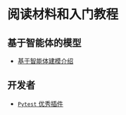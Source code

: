 # 阅读材料和入门教程

## 基于智能体的模型

- [基于智能体建模介绍](https://gistbok.ucgis.org/bok-topics/agent-based-modeling)

## 开发者

- [`Pytest` 优秀插件](https://towardsdatascience.com/pytest-plugins-to-love-%EF%B8%8F-9c71635fbe22)

